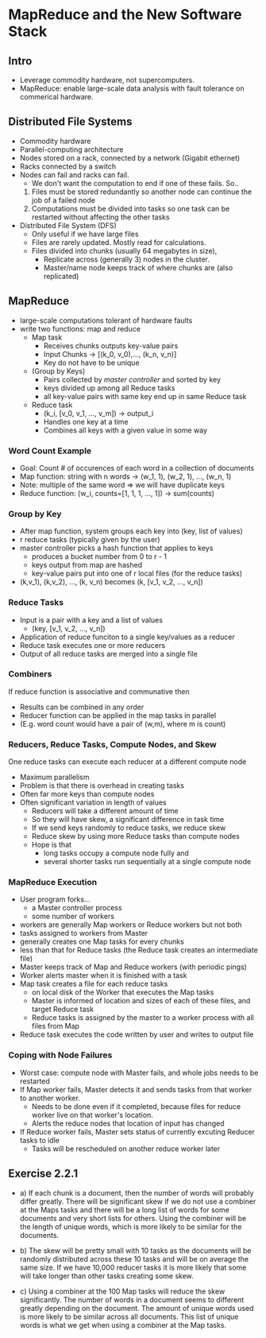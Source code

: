 # MapReduce and the New Software Stack

## Intro
- Leverage commodity hardware, not supercomputers.
- MapReduce: enable large-scale data analysis with fault tolerance on commerical hardware.

## Distributed File Systems
- Commodity hardware
- Parallel-computing architecture
- Nodes stored on a rack, connected by a network (Gigabit ethernet)
- Racks connected by a switch
- Nodes can fail and racks can fail.
  - We don't want the computation to end if one of these fails. So..
  1. Files must be stored redundantly so another node can continue the job of a failed node
  2. Computations must be divided into tasks so one task can be restarted without affecting the other tasks
- Distributed File System (DFS)
  - Only useful if we have large files
  - Files are rarely updated. Mostly read for calculations.
  - Files divided into chunks (usually 64 megabytes in size),
    - Replicate across (generally 3) nodes in the cluster.
    - Master/name node keeps track of where chunks are (also replicated)

## MapReduce
- large-scale computations tolerant of hardware faults
- write two functions: map and reduce
  - Map task
    - Receives chunks outputs key-value pairs
    - Input Chunks -> [(k_0, v_0),..., (k_n, v_n)]
    - Key do not have to be unique
  - (Group by Keys)
    - Pairs collected by _master controller_ and sorted by key
    - keys divided up among all Reduce tasks
    - all key-value pairs with same key end up in same Reduce task
  - Reduce task
    - (k_i, [v_0, v_1, ..., v_m]) -> output_i
    - Handles one key at a time
    - Combines all keys with a given value in some way

### Word Count Example
- Goal: Count # of occurences of each word in a collection of documents
- Map function: string with n words -> (w_1, 1), (w_2, 1), ..., (w_n, 1)
- Note: multiple of the same word => we will have duplicate keys
- Reduce function: (w_i, counts=[1, 1, 1, ..., 1]) -> sum(counts)

### Group by Key
- After map function, system groups each key into (key, list of values)
- r reduce tasks (typically given by the user)
- master controller picks a hash function that applies to keys
  - produces a bucket number from 0 to r - 1
  - keys output from map are hashed
  - key-value pairs put into one of r local files (for the reduce tasks)
- (k,v_1), (k,v_2), ..., (k, v_n) becomes (k, [v_1, v_2, ..., v_n])

### Reduce Tasks
- Input is a pair with a key and a list of values
  - (key, [v_1, v_2, ..., v_n])
- Application of reduce funciton to a single key/values as a reducer
- Reduce task executes one or more reducers
- Output of all reduce tasks are merged into a single file

### Combiners
If reduce function is associative and communative then
  - Results can be combined in any order
  - Reducer function can be applied in the map tasks in parallel
  - (E.g. word count would have a pair of (w,m), where m is count)

### Reducers, Reduce Tasks, Compute Nodes, and Skew
One reduce tasks can execute each reducer at a different compute node
  - Maximum parallelism
  - Problem is that there is overhead in creating tasks
  - Often far more keys than compute nodes
  - Often significant variation in length of values
    - Reducers will take a different amount of time
    - So they will have skew, a significant difference in task time
    - If we send keys randomly to reduce tasks, we reduce skew
    - Reduce skew by using more Reduce tasks than compute nodes
    - Hope is that
      - long tasks occupy a compute node fully and
      - several shorter tasks run sequentially at a single compute node

### MapReduce Execution
- User program forks...
  - a Master controller process
  - some number of workers
- workers are generally Map workers or Reduce workers but not both
- tasks assigned to workers from Master
- generally creates one Map tasks for every chunks
- less than that for Reduce tasks (the Reduce task creates an intermediate file)
- Master keeps track of Map and Reduce workers (with periodic pings)
- Worker alerts master when it is finished with a task
- Map task creates a file for each reduce tasks
  - on local disk of the Worker that executes the Map tasks
  - Master is informed of location and sizes of each of these files, and target Reduce task
  - Reduce tasks is assigned by the master to a worker process with all files from Map
- Reduce task executes the code written by user and writes to output file

### Coping with Node Failures
- Worst case: compute node with Master fails, and whole jobs needs to be restarted
- If Map worker fails, Master detects it and sends tasks from that worker to another worker.
  - Needs to be done even if it completed, because files for reduce worker live on that worker's location.
  - Alerts the reduce nodes that location of input has changed
- If Reduce worker fails, Master sets status of currently excuting Reducer tasks to idle
  - Tasks will be rescheduled on another reduce worker later


## Exercise 2.2.1
- a) If each chunk is a document, then the number of words will probably differ greatly. There will be significant skew if we do not use a combiner at the Maps tasks and there will be a long list of words for some documents and very short lists for others. Using the combiner will be the length of unique words, which is more likely to be similar for the documents.

- b) The skew will be pretty small with 10 tasks as the documents will be randomly distributed across these 10 tasks and will be on average the same size. If we have 10,000 reducer tasks it is more likely that some will take longer than other tasks creating some skew.

- c) Using a combiner at the 100 Map tasks will reduce the skew significantly. The number of words in a document seems to different greatly depending on the document. The amount of unique words used is more likely to be similar across all documents. This list of unique words is what we get when using a combiner at the Map tasks.
